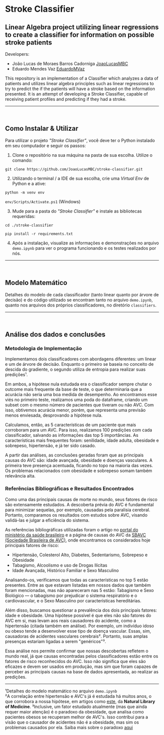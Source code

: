# Stroke Classifier
## Linear Algebra project utilizing linear regressions to create a classifier for information on possible stroke patients

Developers:

* João Lucas de Moraes Barros Cadorniga [JoaoLucasMBC](https://github.com/JoaoLucasMBC)  
* Eduardo Mendes Vaz [EduardoMVaz](https://github.com/EduardoMVAz)

This repository is an implementation of a Classifier which analyzes a data of patients and utilizes linear algebra principles such as linear regressions to try to predict the if the patients will have a stroke based on the information presented. It is an attempt of developing a Stroke Classifier, capable of receiving patient profiles and predicting if they had a stroke.

---
<br/>

## Como Instalar & Utilizar

Para utilizar o projeto <em>"Stroke Classifier"</em>, você deve ter o Python instalado em seu computador e seguir os passos:

1. Clone o repositório na sua máquina na pasta de sua escolha. Utilize o comando:

`git clone https://github.com/JoaoLucasMBC/stroke-classifier.git`

2. Utilizando o terminal / a IDE de sua escolha, crie uma *Virtual Env* de Python e a ative:

`python -m venv env`

`env/Scripts/Activate.ps1` (Windows)

3. Mude para a pasta do <em>"Stroke Classifier"</em> e instale as bibliotecas requeridas:

`cd ./stroke-classifier`

`pip install -r requirements.txt`

4. Após a instalação, visualize as informações e demonstrações no arquivo `demo.ipynb` para ver o programa funcionando e os testes realizados por nós.

---
<br/>

## Modelo Matemático

Detalhes do modelo de cada classificador (tanto linear quanto por árvore de decisão) e do código utilizado se encontram tanto no arquivo `demo.ipynb`, quanto nos arquivos dos próprios classificadores, no diretório `classifiers`.

---
<br/>

## Análise dos dados e conclusões
### Metodologia de Implementação
Implementamos dois classificadores com abordagens diferentes: um linear e um de árvore de decisão. Enquanto o primeiro se baseia no conceito de descida do gradiente, o segundo utiliza de entropia para realizar suas predições¹.

Em ambos, a hipótese nula estudada era o classificador sempre chutar o outcome mais frequente da base de teste, o que determinaria que a acurácia não seria uma boa medida de desempenho. Ao encontramos esse viés no primeiro teste, realizamos uma poda do dataframe, criando um subset com o mesmo número de pacientes que tiveram ou não AVC. Com isso, obtivemos acurácia menor, porém, que representa uma previsão menos enviesada, desprovando a hipótese nula.

Calculamos, então, as 5 características de um paciente que mais corroboram para um AVC. Para isso, realizamos 100 predições com cada classificador, salvando as informações das top 5 importâncias. As características mais frequentes foram: senilidade, idade adulta, obesidade e sobrepeso, hipertensão, e já ter sido casado.

A partir das análises, as conclusões geradas foram que as principais causas do AVC são: idade avançada, obesidade e doenças vasculares. A primeira teve presença acentuada, ficando no topo na maioria das vezes. Os problemas relacionados com obesidade e sobrepeso somam também relevância alta.

### Referências Bibliográficas e Resultados Encontrados

Como uma das principais causas de morte no mundo, seus fatores de risco são extensamente estudados. A descoberta prévia do AVC é fundamental para minimizar sequelas, por exemplo, causadas pela paralisia cerebral. Portanto, comparamos os resultados com estudos sobre AVC, visando validá-las e julgar a eficiência do sistema.

As referências bibliográficas utilizadas foram o artigo no [portal do ministério da saúde brasileiro](https://www.gov.br/saude/pt-br/assuntos/saude-de-a-a-z/a/avc) e a página de causas do AVC da [SBAVC (Sociedade Brasileira de AVC)](https://avc.org.br/pacientes/o-que-causa-um-avc/), onde encontramos os considerados hoje principais fatores de risco:

* Hipertensão, Colesterol Alto, Diabetes, Sedentarismo, Sobrepeso e Obesidade
* Tabagismo, Alcoolismo e uso de Drogas Ilícitas
* Idade Avançada, Histórico Familiar e Sexo Masculino

Analisando-os, verificamos que todas as características no top 5 estão presentes. Entre as que estavam listadas em nossos dados que também foram mencionadas, mas não apareceram nas 5 estão: Tabagismo e Sexo Biológico — o tabagismo por prejudicar o sistema respiratório e o cardiovascular, e o Sexo Masculino por características hereditárias.

Além disso, buscamos questionar a prevalência dos dois principais fatores: idade e obesidade. Uma hipótese possível é que eles não são fatores do AVC em si, mas levam aos reais causadores do acidente, como a hipertensão (citada também em análise). Por exemplo, um indivíduo idoso ou obeso tende a desenvolver esse tipo de doença vascular. Essas, sim, causadoras de acidentes vasculares cerebrais². Portanto, suas amplas presenças estariam ligadas a serem "genéricos"³. 

Essa análise nos permite confirmar que nossas descobertas refletem o mundo real, já que causas encontradas pelos classificadores estão entre os fatores de risco reconhecidos do AVC. Isso não significa que eles são eficazes e devem ser usados em produção, mas sim que foram capazes de perceber as principais causas na base de dados apresentada, ao realizar as predições.

---

¹Detalhes do modelo matemático no arquivo `demo.ipynb`  
²A correlação entre hipertensão e AVC's já é estudada há muitos anos, o que corrobora a nossa hipótese, em artigos como [este](https://www.ncbi.nlm.nih.gov/pmc/articles/PMC6659031/), da **Natural Library of Medicine**.
³Inclusive, um fator estudado atualmente (mas que ainda requer maior atenção) é o paradoxo da obesidade, que analisa como pacientes obesos se recuperam melhor de AVC's. Isso contribui para a visão que o causador de acidentes não é a obesidade, mas sim os problemas causados por ela. Saiba mais sobre o paradoxo [aqui](https://link.springer.com/article/10.1007/s40519-020-00876-w)
